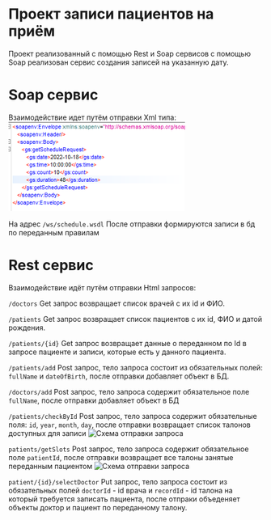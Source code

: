 # Проект записи пациентов на приём
Проект реализованный с помощью Rest и Soap сервисов с помощью Soap реализован
сервис создания записей на указанную дату.
# Soap сервис
Взаимодействие идет путём отправки Xml типа: 
  ![Схема отправки запроса](https://github.com/victorstruve/library-spring-course/blob/master/HospitalProject/src/main/resources/Screenshots/XMLRequest.png)

На адрес `/ws/schedule.wsdl`
После отправки формируются записи в бд по переданным правилам
# Rest сервис
Взаимодействие идёт путём отправки Html запросов:

`/doctors`
Get запрос возвращает список врачей с их id и ФИО.

`/patients`
Get запрос возвращает список пациентов с их id, ФИО и датой рождения.

`/patients/{id}`
Get запрос возвращает данные о переданном по Id в запросе пациенте и записи, 
которые есть у данного пациента.

`/patients/add`
Post запрос, тело запроса состоит из обязательных полей: `fullName` и `dateOfBirth`,
после отправки добавляет объект в БД.

`/doctors/add`
Post запрос, тело запроса содержит обязательное поле `fullName`, после отправки добавляет
объект в БД

`/patients/checkById`
Post запрос, тело запроса содержит обязательные поля: `id`, `year`, `month`, `day`,
после отправки возвращает список талонов доступных для записи
![Схема отправки запроса](https://github.com/victorstruve/library-spring-course/tree/master/HospitalProject/src/main/resources/Screenshots/checkById.png)

`patients/getSlots`
Post запрос, тело запроса содержит обязательное поле `patientId`, после отправки
возвращает все талоны занятые переданным пациентом
![Схема отправки запроса](https://github.com/victorstruve/library-spring-course/tree/master/HospitalProject/src/main/resources/Screenshots/getSlots.png)

`patient/{id}/selectDoctor`
Put запрос, тело запроса состоит из обязательных полей `doctorId` - id врача
и `recordId` - id талона на который требуется записать пациента, после отпраки объеденяет
объекты доктор и пациент по переданному талону.
